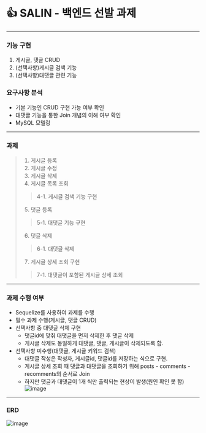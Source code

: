 # 👍 SALIN - 백엔드 선발 과제
---------------------------
### 기능 구현
1. 게시글, 댓글 CRUD
2. (선택사항)게시글 검색 기능
3. (선택사항)대댓글 관련 기능

### 요구사항 분석
- 기본 기능인 CRUD 구현 가능 여부 확인
- 대댓글 기능을 통한 Join 개념의 이해 여부 확인
- MySQL 모델링
---------------------------
### 과제
> 1. 게시글 등록
> 2. 게시글 수정
> 3. 게시글 삭제
> 4. 게시글 목록 조회
>> 4-1. 게시글 검색 기능 구현
> 5. 댓글 등록
>> 5-1. 대댓글 기능 구현
> 6. 댓글 삭제
>> 6-1. 대댓글 삭제
> 7. 게시글 상세 조회 구현
>> 7-1. 대댓글이 포함된 게시글 상세 조회
------------------
### 과제 수행 여부
- Sequelize를 사용하여 과제를 수행
- 필수 과제 수행(게시글, 댓글 CRUD)
- 선택사항 중 대댓글 삭제 구현
  - 댓글id에 맞춰 대댓글을 먼저 삭제한 후 댓글 삭제
  - 게시글 삭제도 동일하게 대댓글, 댓글, 게시글이 삭제되도록 함.
- 선택사항 미수행(대댓글, 게시글 키워드 검색)
  - 대댓글 작성은 작성자, 게시글id, 댓글id를 저장하는 식으로 구현.
  - 게시글 상세 조회 때 댓글과 대댓글을 조회하기 위해 posts - comments - recomments의 순서로 Join
  - 하지만 댓글과 대댓글이 1개 씩만 출력되는 현상이 발생(원인 확인 못 함)
  ![image](https://user-images.githubusercontent.com/96379177/188381940-80283607-ce60-4002-af53-3a5627e1b739.png)
----------------------
### ERD
![image](https://user-images.githubusercontent.com/96379177/188380811-7090d6ae-d445-4698-98a4-f58433d03eb6.png)
